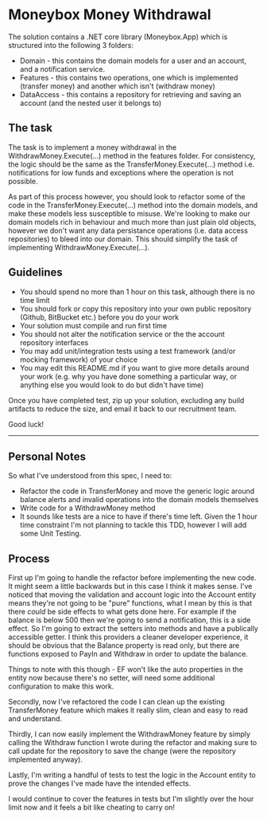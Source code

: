 # Moneybox Money Withdrawal

The solution contains a .NET core library (Moneybox.App) which is structured into the following 3 folders:

* Domain - this contains the domain models for a user and an account, and a notification service.
* Features - this contains two operations, one which is implemented (transfer money) and another which isn't (withdraw money)
* DataAccess - this contains a repository for retrieving and saving an account (and the nested user it belongs to)

## The task

The task is to implement a money withdrawal in the WithdrawMoney.Execute(...) method in the features folder. For consistency, the logic should be the same as the TransferMoney.Execute(...) method i.e. notifications for low funds and exceptions where the operation is not possible.

As part of this process however, you should look to refactor some of the code in the TransferMoney.Execute(...) method into the domain models, and make these models less susceptible to misuse. We're looking to make our domain models rich in behaviour and much more than just plain old objects, however we don't want any data persistance operations (i.e. data access repositories) to bleed into our domain. This should simplify the task of implementing WithdrawMoney.Execute(...).

## Guidelines

* You should spend no more than 1 hour on this task, although there is no time limit
* You should fork or copy this repository into your own public repository (Github, BitBucket etc.) before you do your work
* Your solution must compile and run first time
* You should not alter the notification service or the the account repository interfaces
* You may add unit/integration tests using a test framework (and/or mocking framework) of your choice
* You may edit this README.md if you want to give more details around your work (e.g. why you have done something a particular way, or anything else you would look to do but didn't have time)

Once you have completed test, zip up your solution, excluding any build artifacts to reduce the size, and email it back to our recruitment team.

Good luck!

---

## Personal Notes

So what I've understood from this spec, I need to:

* Refactor the code in TransferMoney and move the generic logic around balance alerts and invalid operations into the domain models themselves
* Write code for a WithdrawMoney method
* It sounds like tests are a nice to have if there's time left. Given the 1 hour time constraint I'm not planning to tackle this TDD, however I will add some Unit Testing.

## Process

First up I'm going to handle the refactor before implementing the new code. It might seem a little backwards but in this case I think it makes sense.
I've noticed that moving the validation and account logic into the Account entity means they're not going to be "pure" functions, what I mean by this is that there *could* be side effects to what gets done here. For example if the balance is below 500 then we're going to send a notification, this is a side effect. So I'm going to extract the setters into methods and have a publically accessible getter. I think this providers a cleaner developer experience, it should be obvious that the Balance property is read only, but there are functions exposed to PayIn and Withdraw in order to update the balance.

Things to note with this though - EF won't like the auto properties in the entity now because there's no setter, will need some additional configuration to make this work.

Secondly, now I've refactored the code I can clean up the existing TransferMoney feature which makes it really slim, clean and easy to read and understand.

Thirdly, I can now easily implement the WithdrawMoney feature by simply calling the Withdraw function I wrote during the refactor and making sure to call update for the repository to save the change (were the repository implemented anyway).

Lastly, I'm writing a handful of tests to test the logic in the Account entity to prove the changes I've made have the intended effects.

I would continue to cover the features in tests but I'm slightly over the hour limit now and it feels a bit like cheating to carry on!
